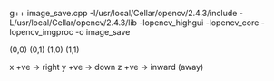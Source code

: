 g++ image_save.cpp -I/usr/local/Cellar/opencv/2.4.3/include -L/usr/local/Cellar/opencv/2.4.3/lib -lopencv_highgui -lopencv_core -lopencv_imgproc -o image_save

(0,0) (0,1)
(1,0) (1,1)

x +ve -> right 
y +ve -> down 
z +ve -> inward (away)
